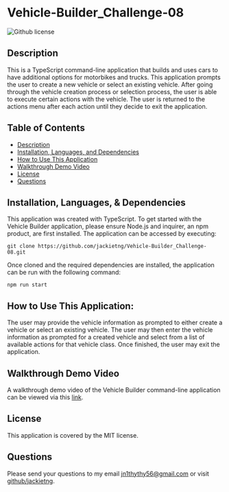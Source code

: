 # Vehicle-Builder_Challenge-08

![Github license](https://img.shields.io/badge/license-MIT-blue.svg)

## Description
This is a TypeScript command-line application that builds and uses cars to have additional options for motorbikes and trucks. This application prompts the user to create a new vehicle or select an existing vehicle. After going through the vehicle creation process or selection process, the user is able to execute certain actions with the vehicle. The user is returned to the actions menu after each action until they decide to exit the application. 

## Table of Contents
* [Description](#description)
* [Installation, Languages, and Dependencies](#installation-languages-and-dependencies)
* [How to Use This Application](#how-to-use-this-application)
* [Walkthrough Demo Video](#walkthrough-demo-video)
* [License](#license)
* [Questions](#questions)

## Installation, Languages, & Dependencies
This application was created with TypeScript. To get started with the Vehicle Builder application, please ensure Node.js and inquirer, an npm product, are first installed.  The application can be accessed by executing: 
``` 
git clone https://github.com/jackietng/Vehicle-Builder_Challenge-08.git
```
Once cloned and the required dependencies are installed, the application can be run with the following command: 
```
npm run start
```

## How to Use This Application:
The user may provide the vehicle information as prompted to either create a vehicle or select an existing vehicle. The user may then enter the vehicle information as prompted for a created vehicle and select from a list of available actions for that vehicle class. Once finished, the user may exit the application.

## Walkthrough Demo Video
A walkthrough demo video of the Vehicle Builder command-line application can be viewed via this [link](https://drive.google.com/file/d/1WB7zYiCoslizjyeDyCOK0rmXSSOUKd9U/view).

## License
This application is covered by the MIT license.

## Questions
Please send your questions to my email [jn1thythy56@gmail.com](mailto:jn1thythy56@gmail.com?subject=[GitHub]%20Dev%20Connect) or visit [github/jackietng](https://github.com/jackietng).
